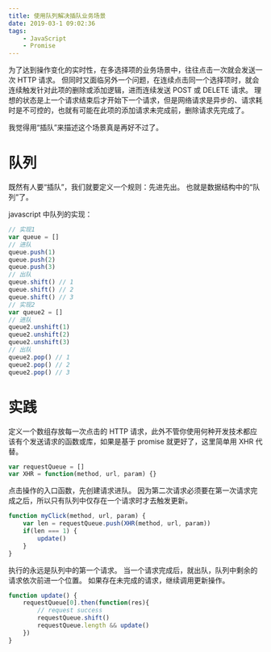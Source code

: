 ```yaml
---
title: 使用队列解决插队业务场景
date: 2019-03-1 09:02:36
tags:
    - JavaScript
    - Promise
---
```

为了达到操作变化的实时性，在多选择项的业务场景中，往往点击一次就会发送一次 HTTP 请求。
但同时又面临另外一个问题，在连续点击同一个选择项时，就会连续触发针对此项的删除或添加逻辑，进而连续发送 POST 或 DELETE 请求。
理想的状态是上一个请求结束后才开始下一个请求，但是网络请求是异步的、请求耗时是不可控的，也就有可能在此项的添加请求未完成前，删除请求先完成了。

我觉得用“插队”来描述这个场景真是再好不过了。

# 队列
既然有人要“插队”，我们就要定义一个规则：先进先出。
也就是数据结构中的“队列”了。

javascript 中队列的实现：
```javascript
// 实现1
var queue = []
// 进队
queue.push(1)
queue.push(2)
queue.push(3)
// 出队
queue.shift() // 1
queue.shift() // 2
queue.shift() // 3
// 实现2
var queue2 = []
// 进队
queue2.unshift(1)
queue2.unshift(2)
queue2.unshift(3)
// 出队
queue2.pop() // 1
queue2.pop() // 2
queue2.pop() // 3

```

# 实践
定义一个数组存放每一次点击的 HTTP 请求，此外不管你使用何种开发技术都应该有个发送请求的函数或库，如果是基于 promise 就更好了，这里简单用 XHR 代替。

```javascript
var requestQueue = []
var XHR = function(method, url, param) {}
```
点击操作的入口函数，先创建请求进队。
因为第二次请求必须要在第一次请求完成之后，所以只有队列中仅存在一个请求时才去触发更新。
```javascript
function myClick(method, url, param) {
    var len = requestQueue.push(XHR(method, url, param))
    if(len === 1) {
        update()
    }
}
```
执行的永远是队列中的第一个请求。
当一个请求完成后，就出队，队列中剩余的请求依次前进一个位置。
如果存在未完成的请求，继续调用更新操作。
```javascript
function update() {
    requestQueue[0].then(function(res){
        // request success
        requestQueue.shift()
        requestQueue.length && update()
    })
}
```